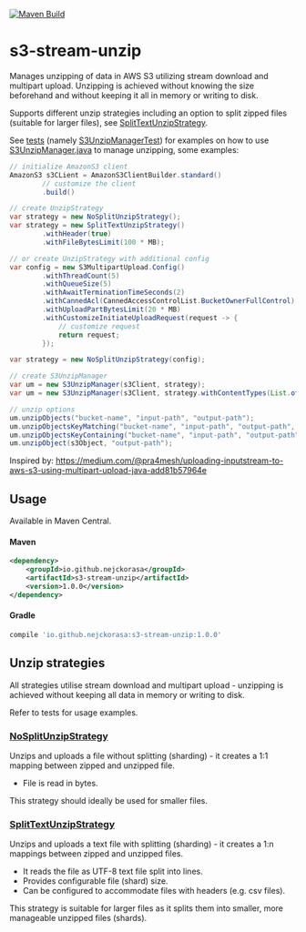 [![Maven Build](https://github.com/nejckorasa/s3-stream-unzip/actions/workflows/maven.yml/badge.svg)](https://github.com/nejckorasa/s3-stream-unzip/actions/workflows/maven.yml)

# s3-stream-unzip

Manages unzipping of data in AWS S3 utilizing stream download and multipart upload. Unzipping is achieved without knowing the size beforehand and without keeping it all in memory or writing to disk.

Supports different unzip strategies including an option to split zipped files (suitable for larger files), see [SplitTextUnzipStrategy](src/main/java/io/github/nejckorasa/s3/unzip/strategy/SplitTextUnzipStrategy.java).

See [tests](src/test/java/io/github/nejckorasa/s3) (namely [S3UnzipManagerTest](src/test/java/io/github/nejckorasa/s3/S3UnzipManagerTest.java)) for examples on how to
use [S3UnzipManager.java](src/main/java/io/github/nejckorasa/s3/unzip/S3UnzipManager.java) to manage unzipping, some examples:

```java
// initialize AmazonS3 client
AmazonS3 s3CLient = AmazonS3ClientBuilder.standard()
        // customize the client
        .build()

// create UnzipStrategy
var strategy = new NoSplitUnzipStrategy();
var strategy = new SplitTextUnzipStrategy()
        .withHeader(true)
        .withFileBytesLimit(100 * MB);

// or create UnzipStrategy with additional config
var config = new S3MultipartUpload.Config()
        .withThreadCount(5)
        .withQueueSize(5)
        .withAwaitTerminationTimeSeconds(2)
        .withCannedAcl(CannedAccessControlList.BucketOwnerFullControl)
        .withUploadPartBytesLimit(20 * MB)
        .withCustomizeInitiateUploadRequest(request -> {
            // customize request
            return request;
        });

var strategy = new NoSplitUnzipStrategy(config);

// create S3UnzipManager
var um = new S3UnzipManager(s3Client, strategy);
var um = new S3UnzipManager(s3Client, strategy.withContentTypes(List.of("application/zip"));

// unzip options
um.unzipObjects("bucket-name", "input-path", "output-path");
um.unzipObjectsKeyMatching("bucket-name", "input-path", "output-path", ".*\\.zip");
um.unzipObjectsKeyContaining("bucket-name", "input-path", "output-path", "-part-of-object-");
um.unzipObject(s3Object, "output-path");
```
Inspired by: https://medium.com/@pra4mesh/uploading-inputstream-to-aws-s3-using-multipart-upload-java-add81b57964e

## Usage

Available in Maven Central.

#### Maven

```xml
<dependency>
    <groupId>io.github.nejckorasa</groupId>
    <artifactId>s3-stream-unzip</artifactId>
    <version>1.0.0</version>
</dependency>
```

#### Gradle

```groovy
compile 'io.github.nejckorasa:s3-stream-unzip:1.0.0'
```

## Unzip strategies

All strategies utilise stream download and multipart upload - unzipping is achieved without keeping all data in memory or writing to disk. 

Refer to tests for usage examples.

### [NoSplitUnzipStrategy](src/main/java/io/github/nejckorasa/s3/unzip/strategy/NoSplitUnzipStrategy.java)
Unzips and uploads a file without splitting (sharding) - it creates a 1:1 mapping between zipped and unzipped file.

- File is read in bytes.

This strategy should ideally be used for smaller files.

### [SplitTextUnzipStrategy](src/main/java/io/github/nejckorasa/s3/unzip/strategy/SplitTextUnzipStrategy.java)
Unzips and uploads a text file with splitting (sharding) - it creates a 1:n mappings between zipped and unzipped files.

- It reads the file as UTF-8 text file split into lines.
- Provides configurable file (shard) size. 
- Can be configured to accommodate files with headers (e.g. csv files). 

This strategy is suitable for larger files as it splits them into smaller, more manageable unzipped files (shards).
